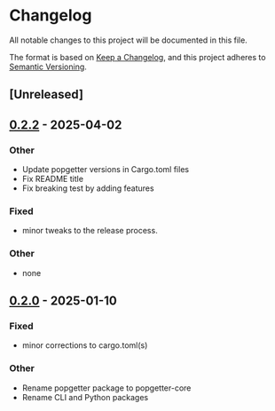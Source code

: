 # Changelog

All notable changes to this project will be documented in this file.

The format is based on [Keep a Changelog](https://keepachangelog.com/en/1.0.0/),
and this project adheres to [Semantic Versioning](https://semver.org/spec/v2.0.0.html).

## [Unreleased]

## [0.2.2](https://github.com/Urban-Analytics-Technology-Platform/popgetter/compare/popgetter-py-v0.2.1...popgetter-py-v0.2.2) - 2025-04-02

### Other

- Update popgetter versions in Cargo.toml files
- Fix README title
- Fix breaking test by adding features

### Fixed

- minor tweaks to the release process.

### Other

- none

## [0.2.0](https://github.com/Urban-Analytics-Technology-Platform/popgetter/releases/tag/popgetter-py-v0.2.0) - 2025-01-10

### Fixed

- minor corrections to cargo.toml(s)

### Other

- Rename popgetter package to popgetter-core
- Rename CLI and Python packages
